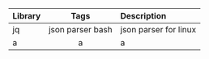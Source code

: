 | Library   |Tags           | Description       |
|:----------|:---------:    |:------------------|
|jq    | json parser bash           | json parser for linux |
|a     | a   | a |
